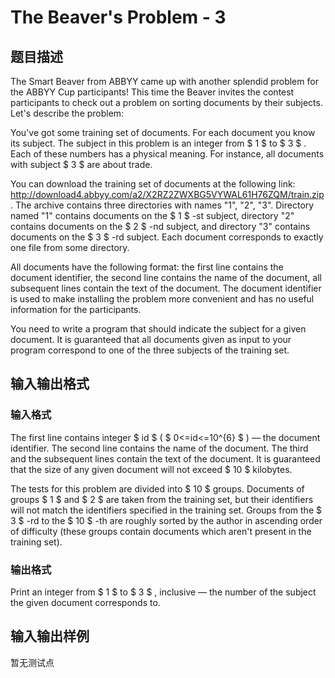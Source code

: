 # The Beaver&#039;s Problem - 3

## 题目描述

The Smart Beaver from ABBYY came up with another splendid problem for the ABBYY Cup participants! This time the Beaver invites the contest participants to check out a problem on sorting documents by their subjects. Let's describe the problem:

You've got some training set of documents. For each document you know its subject. The subject in this problem is an integer from $ 1 $ to $ 3 $ . Each of these numbers has a physical meaning. For instance, all documents with subject $ 3 $ are about trade.

You can download the training set of documents at the following link: http://download4.abbyy.com/a2/X2RZ2ZWXBG5VYWAL61H76ZQM/train.zip. The archive contains three directories with names "1", "2", "3". Directory named "1" contains documents on the $ 1 $ -st subject, directory "2" contains documents on the $ 2 $ -nd subject, and directory "3" contains documents on the $ 3 $ -rd subject. Each document corresponds to exactly one file from some directory.

All documents have the following format: the first line contains the document identifier, the second line contains the name of the document, all subsequent lines contain the text of the document. The document identifier is used to make installing the problem more convenient and has no useful information for the participants.

You need to write a program that should indicate the subject for a given document. It is guaranteed that all documents given as input to your program correspond to one of the three subjects of the training set.

## 输入输出格式

### 输入格式

The first line contains integer $ id $ ( $ 0<=id<=10^{6} $ ) — the document identifier. The second line contains the name of the document. The third and the subsequent lines contain the text of the document. It is guaranteed that the size of any given document will not exceed $ 10 $ kilobytes.

The tests for this problem are divided into $ 10 $ groups. Documents of groups $ 1 $ and $ 2 $ are taken from the training set, but their identifiers will not match the identifiers specified in the training set. Groups from the $ 3 $ -rd to the $ 10 $ -th are roughly sorted by the author in ascending order of difficulty (these groups contain documents which aren't present in the training set).

### 输出格式

Print an integer from $ 1 $ to $ 3 $ , inclusive — the number of the subject the given document corresponds to.

## 输入输出样例

暂无测试点

